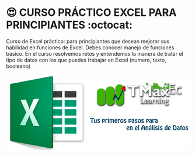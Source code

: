 # :heart_eyes: CURSO PRÁCTICO EXCEL PARA PRINCIPIANTES :octocat:

<p>
Curso de Excel práctico: para principiantes que desean mejorar sus habilidad en funciones de Excel. Debes conocer manejo de funciones básico. En el curso resolvemos retos y entendemos la manera de tratar el tipo de datos con los que puedes trabajar en Excel (numero, texto, booleano)
</p>
<div>
<img src="https://github.com/bluesfer2007/Excel_InicialDatos/blob/main/img/logo_tmaxec_excel.png" alt="Excel">
</div>
